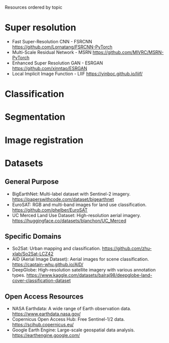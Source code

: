 Resources ordered by topic

# Super resolution
- Fast Super-Resolution CNN - FSRCNN https://github.com/Lornatang/FSRCNN-PyTorch
- Multi-Scale Residual Network - MSRN https://github.com/MIVRC/MSRN-PyTorch
- Enhanced Super Resolution GAN - ESRGAN https://github.com/xinntao/ESRGAN
- Local Implicit Image Function - LIIF https://yinboc.github.io/liif/

# Classification

# Segmentation

# Image registration

# Datasets

## General Purpose
- BigEarthNet: Multi-label dataset with Sentinel-2 imagery. https://paperswithcode.com/dataset/bigearthnet
- EuroSAT: RGB and multi-band images for land use classification. https://github.com/phelber/EuroSAT
- UC Merced Land Use Dataset: High-resolution aerial imagery. https://huggingface.co/datasets/blanchon/UC_Merced

## Specific Domains

- So2Sat: Urban mapping and classification. https://github.com/zhu-xlab/So2Sat-LCZ42
- AID (Aerial Image Dataset): Aerial images for scene classification. https://captain-whu.github.io/AID/
- DeepGlobe: High-resolution satellite imagery with various annotation types. https://www.kaggle.com/datasets/balraj98/deepglobe-land-cover-classification-dataset

## Open Access Resources

- NASA Earthdata: A wide range of Earth observation data. https://www.earthdata.nasa.gov/ 
- Copernicus Open Access Hub: Free Sentinel-1/2 data. https://scihub.copernicus.eu/
- Google Earth Engine: Large-scale geospatial data analysis. https://earthengine.google.com/


